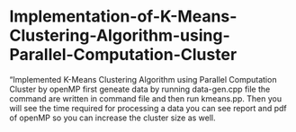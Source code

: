 # Implementation-of-K-Means-Clustering-Algorithm-using-Parallel-Computation-Cluster
“Implemented K-Means Clustering Algorithm using Parallel Computation  Cluster by openMP
first geneate data by running data-gen.cpp file the command are written in command file and then  run kmeans.pp.
Then you will see the time required for processing a data you can see report and pdf of openMP so you can increase the cluster size as well.
